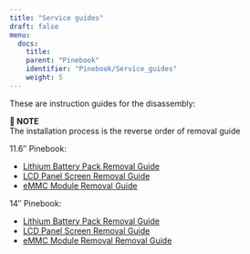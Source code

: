 ```yaml
---
title: "Service guides"
draft: false
menu:
  docs:
    title:
    parent: "Pinebook"
    identifier: "Pinebook/Service_guides"
    weight: 5
---
```


These are instruction guides for the disassembly:

**📌 NOTE**\
The installation process is the reverse order of removal guide

11.6″ Pinebook:

* [Lithium Battery Pack Removal Guide](http://files.pine64.org/doc/pinebook/guide/Pinebook_11.6-Battery_Removal_Guide.pdf)
* [LCD Panel Screen Removal Guide](http://files.pine64.org/doc/pinebook/guide/Pinebook_11.6-Screen_Removal_Guide.pdf)
* [eMMC Module Removal Guide](http://files.pine64.org/doc/pinebook/guide/Pinebook_11.6-eMMC_Removal_Guide.pdf)

14″ Pinebook:

* [Lithium Battery Pack Removal Guide](http://files.pine64.org/doc/pinebook/guide/Pinebook_14-Battery_Removal_Guide.pdf)
* [LCD Panel Screen Removal Guide](http://files.pine64.org/doc/pinebook/guide/Pinebook_14-Screen_Removal_Guide.pdf)
* [eMMC Module Removal Removal Guide](http://files.pine64.org/doc/pinebook/guide/Pinebook_14-eMMC_Removal_Guide.pdf)
